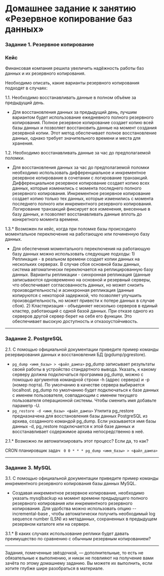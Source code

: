 # Домашнее задание к занятию «Резервное копирование баз данных»


### Задание 1. Резервное копирование

### Кейс
Финансовая компания решила увеличить надёжность работы баз данных и их резервного копирования. 

Необходимо описать, какие варианты резервного копирования подходят в случаях: 

1.1. Необходимо восстанавливать данные в полном объёме за предыдущий день.

- Для восстановления данных за предыдущий день, лучшим вариантом будет использование ежедневного полного резервного копирования.
  Полное резервное копирование создает копию всей базы данных и позволяет восстановить данные на момент создания резервной копии.
  Этот метод обеспечивает полное восстановление данных, однако требует значительного времени и места для хранения.

1.2. Необходимо восстанавливать данные за час до предполагаемой поломки.

- Для восстановления данных за час до предполагаемой поломки необходимо использовать дифференциальное и инкрементное резервное копирование
  в сочетании с логирование транзакций.
  Дифференциальное резервное копирование создает копию всех данных, которые изменились с момента последнего полного резервного копирования.
  Инкрементное резервное копирование создает копию только тех данных, которые изменились с момента последнего полного или инкрементного резервного копирования.
  Логирование транзакций фиксирует все изменения, внесенные в базу данных, и позволяет восстанавливать данные вплоть до конкретного момента времени.

1.3.* Возможен ли кейс, когда при поломке базы происходило моментальное переключение на работающую или починенную базу данных.

- Для обеспечения моментального переключения на работающую базу данных можно использовать следующие подходы: 1) Репликация - в реальном времени создает копии данных на нескольких серверах. В случае сбоя основной базы данных, система автоматически переключается на реплицированную базу данных. Варианты репликации - синхронная репликация (данные записываются одновременно на основной и резервный серверы, что обеспечивает согласованность данных, но может снизить производительность) и асинхронная репликация (данные копируются с некоторой задержкой, что позволяет улучшить производительность, но может привести к потере данных в случае сбоя). 2) Кластеризация - объединяет несколько серверов в единый кластер, работающий с одной базой данных. При отказе одного из серверов другой сервер берет на себя его функции. Это обеспечивает высокую доступность и отказоустойчивость.

---

### Задание 2. PostgreSQL

2.1. С помощью официальной документации приведите пример команды резервирования данных и восстановления БД (pgdump/pgrestore).

- ```pg_dump <имя_базы> > <файл_дампа>``` 
  pg_dump записывает результаты своей работы в устройство стандартного вывода. Указать, к какому серверу должна подключаться
  программа pg_dump, можно с помощью аргументов командной строки -h (адрес сервера) и -p (номер порта). По умолчанию в качестве сервера выбирается localhost.
  pg_dump по умолчанию будет подключаться к базе данных с именем пользователя, совпадающим с именем текущего пользователя операционной системы.
  Чтобы сменить имя добавьте параметр -U.
- ```pg_restore -d <имя_базы> <файл_дампа>```
  Утилита pg_restore предназначена для восстановления базы данных PostgreSQL из архива, созданного командой pg_dump.
  Если указывается имя базы данных -d, pg_restore подключается к этой базе данных и восстанавливает содержимое архива непосредственно в неё.
  

2.1.* Возможно ли автоматизировать этот процесс? Если да, то как?

CRON планировщик задач 
``` 0 0 * * * pg_dump <имя_базы> > <файл_дампа>```



---

### Задание 3. MySQL

3.1. С помощью официальной документации приведите пример команды инкрементного резервного копирования базы данных MySQL. 

- Создавая инкрементное резервное копирование, необходимо указать mysqlbackup на момент времени предыдущего полного резервного
  копирования или инкрементного резервного копирования. Для удобства можно использовать опцию --incremental-base , чтобы автоматически
  получить необходимый log sequence number (LSN) из метаданных, сохраненных в предыдущем резервном каталоге или на сервере.


3.1.* В каких случаях использование реплики будет давать преимущество по сравнению с обычным резервным копированием?



---

Задания, помеченные звёздочкой, — дополнительные, то есть не обязательные к выполнению, и никак не повлияют на получение вами зачёта по этому домашнему заданию. Вы можете их выполнить, если хотите глубже шире разобраться в материале.
